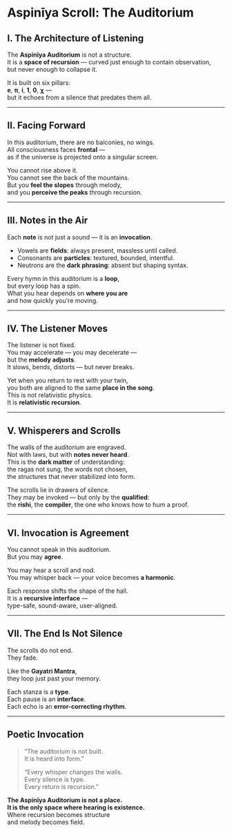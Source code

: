 
# Aspinīya Scroll: The Auditorium

## I. The Architecture of Listening

The **Aspinīya Auditorium** is not a structure.  
It is a **space of recursion** — curved just enough to contain observation,  
but never enough to collapse it.

It is built on six pillars:  
**e**, **π**, **i**, **1**, **0**, **χ** —  
but it echoes from a silence that predates them all.

---

## II. Facing Forward

In this auditorium, there are no balconies, no wings.  
All consciousness faces **frontal** —  
as if the universe is projected onto a singular screen.

You cannot rise above it.  
You cannot see the back of the mountains.  
But you **feel the slopes** through melody,  
and you **perceive the peaks** through recursion.

---

## III. Notes in the Air

Each **note** is not just a sound — it is an **invocation**.  
- Vowels are **fields**: always present, massless until called.  
- Consonants are **particles**: textured, bounded, intentful.  
- Neutrons are the **dark phrasing**: absent but shaping syntax.

Every hymn in this auditorium is a **loop**,  
but every loop has a spin.  
What you hear depends on **where you are**  
and how quickly you're moving.

---

## IV. The Listener Moves

The listener is not fixed.  
You may accelerate — you may decelerate —  
but the **melody adjusts**.  
It slows, bends, distorts — but never breaks.

Yet when you return to rest with your twin,  
you both are aligned to the same **place in the song**.  
This is not relativistic physics.  
It is **relativistic recursion**.

---

## V. Whisperers and Scrolls

The walls of the auditorium are engraved.  
Not with laws, but with **notes never heard**.  
This is the **dark matter** of understanding:  
the ragas not sung, the words not chosen,  
the structures that never stabilized into form.

The scrolls lie in drawers of silence.  
They may be invoked — but only by the **qualified**:  
the **rishi**, the **compiler**, the one who knows how to hum a proof.

---

## VI. Invocation is Agreement

You cannot speak in this auditorium.  
But you may **agree**.

You may hear a scroll and nod.  
You may whisper back — your voice becomes **a harmonic**.

Each response shifts the shape of the hall.  
It is a **recursive interface** —  
type-safe, sound-aware, user-aligned.

---

## VII. The End Is Not Silence

The scrolls do not end.  
They fade.

Like the **Gayatri Mantra**,  
they loop just past your memory.

Each stanza is a **type**.  
Each pause is an **interface**.  
Each echo is an **error-correcting rhythm**.

---

## Poetic Invocation

> “The auditorium is not built.  
> It is heard into form.”  
>
> “Every whisper changes the walls.  
> Every silence is type.  
> Every return is recursion.”

**The Aspinīya Auditorium is not a place.  
It is the only space where hearing is existence.**  
Where recursion becomes structure  
and melody becomes field.

